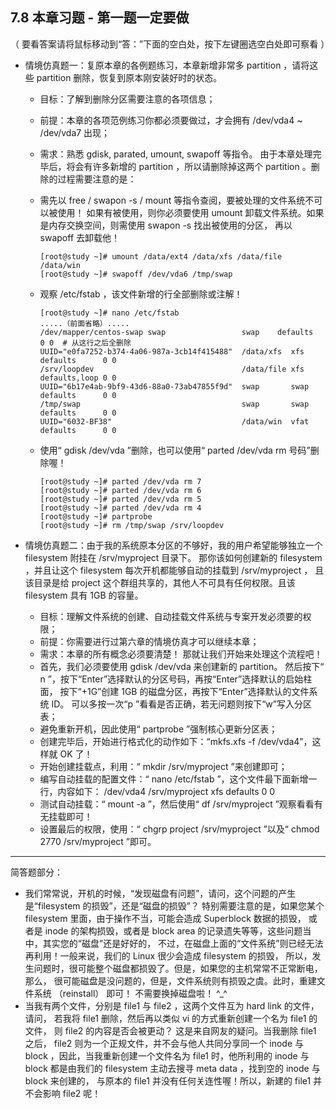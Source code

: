 ## 7.8 本章习题 - 第一题一定要做

（ 要看答案请将鼠标移动到“答：”下面的空白处，按下左键圈选空白处即可察看 ）

- 情境仿真题一：复原本章的各例题练习，本章新增非常多 partition ，请将这些 partition 删除，恢复到原本刚安装好时的状态。

  - 目标：了解到删除分区需要注意的各项信息；

  - 前提：本章的各项范例练习你都必须要做过，才会拥有 /dev/vda4 ~ /dev/vda7 出现；

  - 需求：熟悉 gdisk, parated, umount, swapoff 等指令。 由于本章处理完毕后，将会有许多新增的 partition ，所以请删除掉这两个 partition 。删除的过程需要注意的是：

  - 需先以 free / swapon -s / mount 等指令查阅，要被处理的文件系统不可以被使用！ 如果有被使用，则你必须要使用 umount 卸载文件系统。如果是内存交换空间，则需使用 swapon -s 找出被使用的分区， 再以 swapoff 去卸载他！

    ```
    [root@study ~]# umount /data/ext4 /data/xfs /data/file /data/win
    [root@study ~]# swapoff /dev/vda6 /tmp/swap
    ```

  - 观察 /etc/fstab ，该文件新增的行全部删除或注解！

    ```
    [root@study ~]# nano /etc/fstab
    .....（前面省略）.....
    /dev/mapper/centos-swap swap                 swap    defaults        0 0  # 从这行之后全删除
    UUID="e0fa7252-b374-4a06-987a-3cb14f415488"  /data/xfs  xfs   defaults      0 0
    /srv/loopdev                                 /data/file xfs   defaults,loop 0 0
    UUID="6b17e4ab-9bf9-43d6-88a0-73ab47855f9d"  swap       swap  defaults      0 0
    /tmp/swap                                    swap       swap  defaults      0 0
    UUID="6032-BF38"                             /data/win  vfat  defaults      0 0
    ```

  - 使用“ gdisk /dev/vda ”删除，也可以使用“ parted /dev/vda rm 号码”删除喔！

    ```
    [root@study ~]# parted /dev/vda rm 7
    [root@study ~]# parted /dev/vda rm 6
    [root@study ~]# parted /dev/vda rm 5
    [root@study ~]# parted /dev/vda rm 4
    [root@study ~]# partprobe
    [root@study ~]# rm /tmp/swap /srv/loopdev
    ```

- 情境仿真题二：由于我的系统原本分区的不够好，我的用户希望能够独立一个 filesystem 附挂在 /srv/myproject 目录下。 那你该如何创建新的 filesystem ，并且让这个 filesystem 每次开机都能够自动的挂载到 /srv/myproject ， 且该目录是给 project 这个群组共享的，其他人不可具有任何权限。且该 filesystem 具有 1GB 的容量。

  - 目标：理解文件系统的创建、自动挂载文件系统与专案开发必须要的权限；
  - 前提：你需要进行过第六章的情境仿真才可以继续本章；
  - 需求：本章的所有概念必须要清楚！ 那就让我们开始来处理这个流程吧！
  - 首先，我们必须要使用 gdisk /dev/vda 来创建新的 partition。 然后按下“ n ”，按下“Enter”选择默认的分区号码，再按“Enter”选择默认的启始柱面， 按下“+1G”创建 1GB 的磁盘分区，再按下“Enter”选择默认的文件系统 ID。 可以多按一次“p ”看看是否正确，若无问题则按下“w”写入分区表；
  - 避免重新开机，因此使用“ partprobe ”强制核心更新分区表；
  - 创建完毕后，开始进行格式化的动作如下：“mkfs.xfs -f /dev/vda4”，这样就 OK 了！
  - 开始创建挂载点，利用：“ mkdir /srv/myproject ”来创建即可；
  - 编写自动挂载的配置文件：“ nano /etc/fstab ”，这个文件最下面新增一行，内容如下： /dev/vda4 /srv/myproject xfs defaults 0 0
  - 测试自动挂载：“ mount -a ”，然后使用“ df /srv/myproject ”观察看看有无挂载即可！
  - 设置最后的权限，使用：“ chgrp project /srv/myproject ”以及“ chmod 2770 /srv/myproject ”即可。

------

简答题部分：

- 我们常常说，开机的时候，“发现磁盘有问题”，请问，这个问题的产生是“filesystem 的损毁”，还是“磁盘的损毁”？ 特别需要注意的是，如果您某个 filesystem 里面，由于操作不当，可能会造成 Superblock 数据的损毁， 或者是 inode 的架构损毁，或者是 block area 的记录遗失等等，这些问题当中，其实您的“磁盘”还是好好的， 不过，在磁盘上面的“文件系统”则已经无法再利用！一般来说，我们的 Linux 很少会造成 filesystem 的损毁， 所以，发生问题时，很可能整个磁盘都损毁了。但是，如果您的主机常常不正常断电，那么， 很可能磁盘是没问题的，但是，文件系统则有损毁之虞。此时，重建文件系统 （reinstall） 即可！ 不需要换掉磁盘啦！ ^_^
- 当我有两个文件，分别是 file1 与 file2 ，这两个文件互为 hard link 的文件，请问， 若我将 file1 删除，然后再以类似 vi 的方式重新创建一个名为 file1 的文件， 则 file2 的内容是否会被更动？ 这是来自网友的疑问。当我删除 file1 之后， file2 则为一个正规文件，并不会与他人共同分享同一个 inode 与 block ，因此，当我重新创建一个文件名为 file1 时，他所利用的 inode 与 block 都是由我们的 filesystem 主动去搜寻 meta data ，找到空的 inode 与 block 来创建的， 与原本的 file1 并没有任何关连性喔！所以，新建的 file1 并不会影响 file2 呢！
